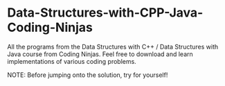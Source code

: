 # Data-Structures-with-CPP-Java-Coding-Ninjas
All the programs from the Data Structures with C++ / Data Structures with Java course from Coding Ninjas. Feel free to download and learn implementations of various coding problems.

NOTE: Before jumping onto the solution, try for yourself!
